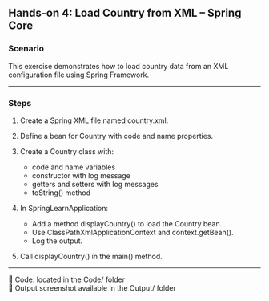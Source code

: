 ## Hands-on 4: Load Country from XML – Spring Core

### Scenario

This exercise demonstrates how to load country data from an XML configuration file using Spring Framework.

---

### Steps

1. Create a Spring XML file named country.xml.
2. Define a bean for Country with code and name properties.
3. Create a Country class with:
   - code and name variables
   - constructor with log message
   - getters and setters with log messages
   - toString() method

4. In SpringLearnApplication:
   - Add a method displayCountry() to load the Country bean.
   - Use ClassPathXmlApplicationContext and context.getBean().
   - Log the output.

5. Call displayCountry() in the main() method.

---

📁 Code: located in the Code/ folder  
📸 Output screenshot available in the Output/ folder
